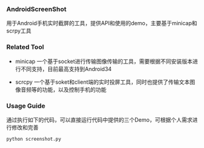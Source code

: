### AndroidScreenShot
用于Android手机实时截屏的工具，提供API和使用的demo，主要基于minicap和scrpy工具

### Related Tool
- minicap
一个基于socket进行传输图像传输的工具，需要根据不同安装版本进行不同支持，目前最高支持到Android34

- scrcpy
一个基于soket和client端的实时投屏工具，同时也提供了传输文本图像音频等的功能，以及控制手机的功能

### Usage Guide
通过执行如下的代码，可以直接运行代码中提供的三个Demo，可根据个人需求进行修改和完善
```
python screenshot.py
```
